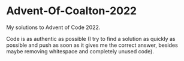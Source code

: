 # Advent-Of-Coalton-2022

My solutions to Advent of Code 2022.

Code is as authentic as possible (I try to find a solution as quickly as possible and push as soon as it gives me the correct answer, besides maybe removing whitespace and completely unused code).
